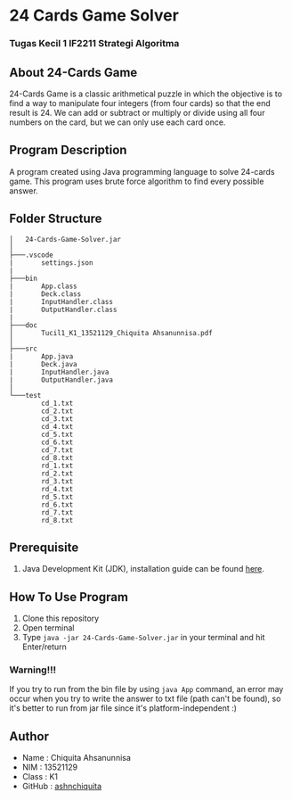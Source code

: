 # 24 Cards Game Solver
### Tugas Kecil 1 IF2211 Strategi Algoritma

## About 24-Cards Game
24-Cards Game is a classic arithmetical puzzle in which the objective is to find a way to manipulate four integers (from four cards) so that the end result is 24. We can add or subtract or multiply or divide using all four numbers on the card, but we can only use each card once.

## Program Description
A program created using Java programming language to solve 24-cards game. This program uses brute force algorithm to find every possible answer.

## Folder Structure
```
│   24-Cards-Game-Solver.jar
│   
├───.vscode
|       settings.json
|
├───bin
|       App.class
|       Deck.class
|       InputHandler.class
|       OutputHandler.class
|
├───doc
│       Tucil1_K1_13521129_Chiquita Ahsanunnisa.pdf
│       
├───src
|       App.java
|       Deck.java
|       InputHandler.java
|       OutputHandler.java
│
└───test
        cd_1.txt
        cd_2.txt
        cd_3.txt
        cd_4.txt
        cd_5.txt
        cd_6.txt
        cd_7.txt
        cd_8.txt
        rd_1.txt
        rd_2.txt
        rd_3.txt
        rd_4.txt
        rd_5.txt
        rd_6.txt
        rd_7.txt
        rd_8.txt
```

## Prerequisite
1. Java Development Kit (JDK), installation guide can be found [here](https://docs.oracle.com/en/java/javase/18/install/overview-jdk-installation.html).

## How To Use Program
1. Clone this repository
2. Open terminal
3. Type `java -jar 24-Cards-Game-Solver.jar` in your terminal and hit Enter/return
### Warning!!!
If you try to run from the bin file by using `java App` command, an error may occur when you try to write the answer to txt file (path can't be found), so it's better to run from jar file since it's platform-independent :)

## Author
* Name      : Chiquita Ahsanunnisa
* NIM       : 13521129
* Class     : K1
* GitHub    : [ashnchiquita](https://github.com/ashnchiquita)